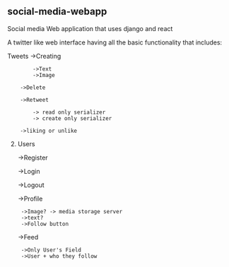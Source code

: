 ## social-media-webapp
Social media Web application that uses django and react

A twitter like web interface having all the basic functionality that includes:

 Tweets
        ->Creating
        
            ->Text
            ->Image
        
        ->Delete
        
        ->Retweet
        
            -> read only serializer
            -> create only serializer
        
        ->liking or unlike

2. Users

    ->Register

    ->Login
    
    ->Logout
    
    ->Profile
    
        ->Image? -> media storage server
        ->text?
        ->Follow button
    
    ->Feed
       
        ->Only User's Field
        ->User + who they follow
